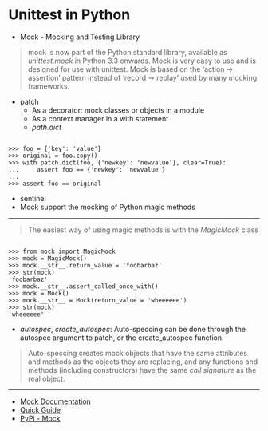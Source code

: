# Unittest in Python
* Mock - Mocking and Testing Library
> mock is now part of the Python standard library, available as *unittest.mock* in Python 3.3 onwards.
> Mock is very easy to use and is designed for use with unittest. Mock is based on the ‘action -> assertion’ pattern instead of ‘record -> replay’ used by many mocking frameworks.

* patch
  * As a decorator: mock classes or objects in a module
  * As a context manager in a with statement
  * *path.dict*
<pre><code>
>>> foo = {'key': 'value'}
>>> original = foo.copy()
>>> with patch.dict(foo, {'newkey': 'newvalue'}, clear=True):
...     assert foo == {'newkey': 'newvalue'}
...
>>> assert foo == original
</code></pre>
* sentinel
* Mock support the mocking of Python magic methods

---
> The easiest way of using magic methods is with the *MagicMock* class
<pre><code>
>>> from mock import MagicMock
>>> mock = MagicMock()
>>> mock.__str__.return_value = 'foobarbaz'
>>> str(mock)
'foobarbaz'
>>> mock.__str__.assert_called_once_with()
>>> mock = Mock()
>>> mock.__str__ = Mock(return_value = 'wheeeeee')
>>> str(mock)
'wheeeeee'
</code></pre>

* *autospec*, *create_autospec*: Auto-speccing can be done through the autospec argument to patch, or the create_autospec function.
>  Auto-speccing creates mock objects that have the same attributes and methods as the objects they are replacing, and any functions and methods (including constructors) have the same *call signature* as the real object.

---
* [Mock Documentation](http://www.voidspace.org.uk/python/mock/)
* [Quick Guide](http://www.voidspace.org.uk/python/mock/#quick-guide)
* [PyPi - Mock](https://pypi.python.org/pypi/mock)